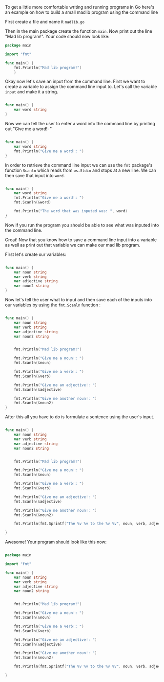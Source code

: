 To get a little more comfortable writing and running programs in Go here's an example on how to build a small madlib program using the command line

First create a file and name it `madlib.go` 

Then in the main package create the function `main`. Now print out the line "Mad lib program!". Your code should now look like:

```go
package main

import "fmt"

func main() {
	fmt.Println("Mad lib program!")
	}
```

Okay now let's save an input from the command line. First we want to create a variable to assign the command line input to. Let's call the variable `input` and make it a string.

```go

func main() {
	var word string	
}

```
Now we can tell the user to enter a word into the command line by printing out "Give me a word!: "

```go

func main() {
	var word string	
	fmt.Println("Give me a word!: ")
}

```

In order to retrieve the command line input we can use the `fmt` package's function `Scanln` which reads from `os.Stdin` and stops at a new line. We can then save that input into `word`.

```go

func main() {
	var word string	
	fmt.Println("Give me a word!: ")
	fmt.Scanln(&word)

	fmt.Println("The word that was inputed was: ", word)
}

```

Now if you run the program you should be able to see what was inputed into the command line.

Great! Now that you know how to save a command line input into a variable as well as print out that variable we can make our mad lib program.

First let's create our variables:

```go

func main() {
	var noun string
	var verb string
	var adjective string
	var noun2 string
}

```

Now let's tell the user what to input and then save each of the inputs into our variables by using the `fmt.Scanln` function :

```go

func main() {
	var noun string
	var verb string
	var adjective string
	var noun2 string


	fmt.Println("Mad lib program!")

	fmt.Println("Give me a noun!: ")
	fmt.Scanln(&noun)

	fmt.Println("Give me a verb!: ")
	fmt.Scanln(&verb)

	fmt.Println("Give me an adjective!: ")
	fmt.Scanln(&adjective)

	fmt.Println("Give me another noun!: ")
	fmt.Scanln(&noun2)
}

```

After this all you have to do is formulate a sentence using the user's input.

```go

func main() {
	var noun string
	var verb string
	var adjective string
	var noun2 string


	fmt.Println("Mad lib program!")

	fmt.Println("Give me a noun!: ")
	fmt.Scanln(&noun)

	fmt.Println("Give me a verb!: ")
	fmt.Scanln(&verb)

	fmt.Println("Give me an adjective!: ")
	fmt.Scanln(&adjective)

	fmt.Println("Give me another noun!: ")
	fmt.Scanln(&noun2)

	fmt.Println(fmt.Sprintf("The %v %v to the %v %v", noun, verb, adjective, noun2))

}

```

Awesome! Your program should look like this now:

```go

package main

import "fmt"

func main() {
	var noun string
	var verb string
	var adjective string
	var noun2 string


	fmt.Println("Mad lib program!")

	fmt.Println("Give me a noun!: ")
	fmt.Scanln(&noun)

	fmt.Println("Give me a verb!: ")
	fmt.Scanln(&verb)

	fmt.Println("Give me an adjective!: ")
	fmt.Scanln(&adjective)

	fmt.Println("Give me another noun!: ")
	fmt.Scanln(&noun2)

	fmt.Println(fmt.Sprintf("The %v %v to the %v %v", noun, verb, adjective, noun2))

}

```
